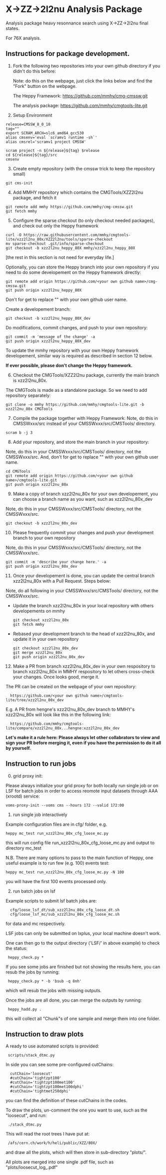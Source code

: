 X->ZZ->2l2nu Analysis Package
===============================

  Analysis package heavy resonnance search using X->ZZ->2l2nu final states.
 
  For 76X analysis.

Instructions for package development.
---------------------------------

1. Fork the following two repositories into your own github directory if you didn't do this before:

   Note: do this on the webpage, just click the links below and find the "Fork" button on the webpage.

   The Heppy Framework:
   https://github.com/mmhy/cmg-cmssw.git

   The analysis package:
   https://github.com/mmhy/cmgtools-lite.git

2. Setup Environment

  ```
  release=CMSSW_8_0_10
  tag=""
  export SCRAM_ARCH=slc6_amd64_gcc530
  alias cmsenv='eval `scramv1 runtime -sh`'
  alias cmsrel='scramv1 project CMSSW'

  scram project -n ${release}${tag} $release
  cd ${release}${tag}/src
  cmsenv
  ```

3. Create empty repository (with the cmssw trick to keep the repository small)

  ```
  git cms-init
  ```

4. Add MMHY repository which contains the CMGTools/XZZ2l2nu package, and fetch it

  ```
  git remote add mmhy https://github.com/mmhy/cmg-cmssw.git
  git fetch mmhy
  ```

5. Configure the sparse checkout (to only checkout needed packages), and check out only the Heppy framework

  ```
  curl -O https://raw.githubusercontent.com/mmhy/cmgtools-lite/xzz2l2nu_80x/XZZ2l2nu/tools/sparse-checkout
  mv sparse-checkout .git/info/sparse-checkout
  git checkout -b xzz2l2nu_heppy_80X mmhy/xzz2l2nu_heppy_80X
  ```

  [the rest in this section is not need for everyday life.]

  Optionally, you can store the Heppy branch into your own repository if you need to do some developement on the Heppy framework directly:

  ```
  git remote add origin https://github.com/<your own github name>/cmg-cmssw.git
  git push origin xzz2l2nu_heppy_80X 
  ```
  Don't for get to replace "<your own github name>" with your own github user name.

  Create a developement branch:

  ```
  git checkout -b xzz2l2nu_heppy_80X_dev
  ```

  Do modifications, commit changes, and push to your own repository:

  ```
  git commit -m 'message of the change' -a
  git push origin xzz2l2nu_heppy_80X_dev
  ```

  To update the mmhy repository with your own Heppy framework developement, similar way is required as described in section 12 below. 

  **If ever possible, please don't change the Heppy framework.**

6. Checkout the CMGTools/XZZ2l2nu package, currently the main branch is xzz2l2nu_80x.

  The CMGTools is made as a standalone package. So we need to add repository separately:

  ```
  git clone -o mmhy https://github.com/mmhy/cmgtools-lite.git -b xzz2l2nu_80x CMGTools
  ```

7. Compile the package together with Heppy Framework:
   Note, do this in CMSSWxxx/src instead of your CMSSWxxx/src/CMSTools/ directory.

  ```
  scram b -j 3
  ```


8. Add your repository, and store the main branch in your repository:

  Note, do this in your CMSSWxxx/src/CMSTools/ directory, not the CMSSWxxx/src.
  And, don't for get to replace "<your own github name>" with your own github user name.
  ```
  cd CMGTools
  git remote add origin https://github.com/<your own github name>/cmgtools-lite.git
  git push origin xzz2l2nu_80x
  ```


9. Make a copy of branch xzz2l2nu_80x for your own developement, you can choose a branch name as you want, such as xzz2l2nu_80x_dev

  Note, do this in your CMSSWxxx/src/CMSTools/ directory, not the CMSSWxxx/src.
  ```
  git checkout -b xzz2l2nu_80x_dev
  ```

10. Please frequently commit your changes and push your development branch to your own repository

  Note, do this in your CMSSWxxx/src/CMSTools/ directory, not the CMSSWxxx/src.
  ```
  git commit -m 'describe your change here.' -a
  git push origin xzz2l2nu_80x_dev
  ```


11. Once your developement is done, you can update the central branch xzz2l2nu_80x with a Pull Request. Steps below:

  Note, do all following in your CMSSWxxx/src/CMSTools/ directory, not the CMSSWxxx/src.

  * Update the branch xzz2l2nu_80x in your local repository with others developements on mmhy
    ```
    git checkout xzz2l2nu_80x
    git fetch mmhy 
    ```

  * Rebased your development branch to the head of xzz2l2nu_80x, and update it in your own repository
    ```
    git checkout xzz2l2nu_80x_dev
    git merge xzz2l2nu_80x
    git push origin xzz2l2nu_80x_dev
    ```

12. Make a PR from branch xzz2l2nu_80x_dev in your own respository to branch xzz2l2nu_80x in MMHY respository to let others cross-check your changes. Once looks good, merge it.

  The PR can be created on the webpage of your own repository:

      https://github.com/<your own github name>/cmgtools-lite/tree/xzz2l2nu_80x_dev

  E.g. A PR from hengne's xzz2l2nu_80x_dev branch to MMHY's xzz2l2nu_80x will look like this in the following link:

      https://github.com/mmhy/cmgtools-lite/compare/xzz2l2nu_80x...hengne:xzz2l2nu_80x_dev  


**Let's make it a rule here: Please always let other collabrators to view and sign your PR before merging it, even if you have the permission to do it all by yourself.**
  

Instruction to run jobs 
---------------------------------
0. grid proxy init:
   
  Please always initialize your grid proxy for both locally run single job or on LSF for batch jobs in order to access reomote input datasets through AAA (xrootd) service:

  ```
  voms-proxy-init --voms cms --hours 172 --valid 172:00
  ```

1. run single job interactively

 Example configuration files are in cfg/ folder, e.g.
  
  ```
  heppy mc_test run_xzz2l2nu_80x_cfg_loose_mc.py
  ```
 this will run config file run_xzz2l2nu_80x_cfg_loose_mc.py and output to directory mc_test

 N.B. 
  There are many options to pass to the main function of Heppy,
  one useful example is to run few (e.g. 100) events test:
  ```
  heppy mc_test run_xzz2l2nu_80x_cfg_loose_mc.py -N 100
  ```
  you will have the first 100 events processed only.

2. run batch jobs on lsf

  Example scripts to submit lsf batch jobs are:
  ```
    cfg/loose_lsf_dt/sub_xzz2l2nu_80x_cfg_loose_dt.sh 
    cfg/loose_lsf_mc/sub_xzz2l2nu_80x_cfg_loose_mc.sh 
  ```
  for data and mc respectively.

  LSF jobs can only be submitted on lxplus, your local machine doesn't work. 

  One can then go to the output directory ('LSF/' in above example) to check the status:
  ```
   heppy_check.py *
  ```

  If you see some jobs are finished but not showing the results here, you can resub the jobs by running:
  ```
   heppy_check.py * -b 'bsub -q 8nh'
  ```
  which will resub the jobs with missing outputs.

  Once the jobs are all done, you can merge the outputs by running:
  ```
   heppy_hadd.py .
  ```
  this will collect all "Chunk"s of one sample and merge them into one folder.


Instruction to draw plots 
---------------------------------
  
  A ready to use automated scripts is provided:
  ```
   scripts/stack_dtmc.py
  ```
  In side you can see some pre-configured cutChains:
  ```
    cutChain='loosecut'
    #cutChain='tightzpt100'
    #cutChain='tightzpt100met100'
    #cutChain='tightzpt100met100dphi'
    #cutChain='tightmet250dphi'
  ```
  you can find the definition of these cutChains in the codes. 

  To draw the plots, un-comment the one you want to use, such as the "loosecut", and run:
  ```
   ./stack_dtmc.py 
  ```
  This will read the root trees I have put at:
  ```
   /afs/cern.ch/work/h/heli/public/XZZ/80X/
  ```
  and draw all the plots, which will then store in sub-directory "plots/".

  All plots are merged into one single .pdf file, such as "plots/loosecut_log_.pdf"
